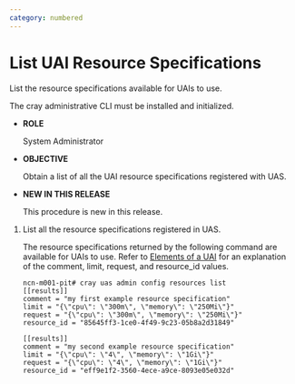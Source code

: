 ```yaml
---
category: numbered
---
```


# List UAI Resource Specifications

List the resource specifications available for UAIs to use.

The cray administrative CLI must be installed and initialized.

-   **ROLE**

    System Administrator

-   **OBJECTIVE**

    Obtain a list of all the UAI resource specifications registered with UAS.

-   **NEW IN THIS RELEASE**

    This procedure is new in this release.


1.  List all the resource specifications registered in UAS.

    The resource specifications returned by the following command are available for UAIs to use. Refer to [Elements of a UAI](Elements_of_a_UAI.md) for an explanation of the comment, limit, request, and resource\_id values.

    ```screen
    ncn-m001-pit# cray uas admin config resources list
    [[results]]
    comment = "my first example resource specification"
    limit = "{\"cpu\": \"300m\", \"memory\": \"250Mi\"}"
    request = "{\"cpu\": \"300m\", \"memory\": \"250Mi\"}"
    resource_id = "85645ff3-1ce0-4f49-9c23-05b8a2d31849"
    
    [[results]]
    comment = "my second example resource specification"
    limit = "{\"cpu\": \"4\", \"memory\": \"1Gi\"}"
    request = "{\"cpu\": \"4\", \"memory\": \"1Gi\"}"
    resource_id = "eff9e1f2-3560-4ece-a9ce-8093e05e032d"
    ```


